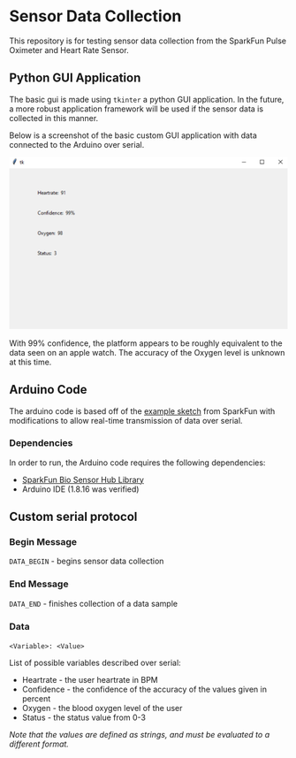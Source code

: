 # Sensor Data Collection

This repository is for testing sensor data collection from the SparkFun Pulse Oximeter and Heart Rate Sensor.

## Python GUI Application

The basic gui is made using `tkinter` a python GUI application. In the future, a more robust application framework will be used if the sensor data is collected in this manner.

Below is a screenshot of the basic custom GUI application with data connected to the Arduino over serial.

![App Screenshot](./img/app-screenshot.png)

With 99% confidence, the platform appears to be roughly equivalent to the data seen on an apple watch. The accuracy of the Oxygen level is unknown at this time.

## Arduino Code

The arduino code is based off of the [example sketch](https://github.com/sparkfun/SparkFun_Bio_Sensor_Hub_Library/blob/master/examples/Example1_config_BPM_Mode1/Example1_config_BPM_Mode1.ino) from SparkFun with modifications to allow real-time transmission of data over serial.

### Dependencies

In order to run, the Arduino code requires the following dependencies:
- [SparkFun Bio Sensor Hub Library](https://github.com/sparkfun/SparkFun_Bio_Sensor_Hub_Library)
- Arduino IDE (1.8.16 was verified)

## Custom serial protocol

### Begin Message
`DATA_BEGIN` - begins sensor data collection

### End Message
`DATA_END` - finishes collection of a data sample

### Data
`<Variable>: <Value>`

List of possible variables described over serial:
- Heartrate - the user heartrate in BPM
- Confidence - the confidence of the accuracy of the values given in percent
- Oxygen - the blood oxygen level of the user
- Status - the status value from 0-3

*Note that the values are defined as strings, and must be evaluated to a different format.*
